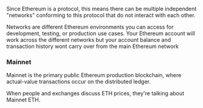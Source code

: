 Since Ethereum is a protocol, this means there can be multiple independent "networks" conforming to this protocol that do not interact with each other.

Networks are different Ethereum environments you can access for development, testing, or production use cases. Your Ethereum account will work across the different networks but your account balance and transaction history wont carry over from the main Ethereum network


### Mainnet

Mainnet is the primary public Ethereum production blockchain, where actual-value transactions occur on the distributed ledger.

When people and exchanges discuss ETH prices, they're talking about Mainnet ETH.
